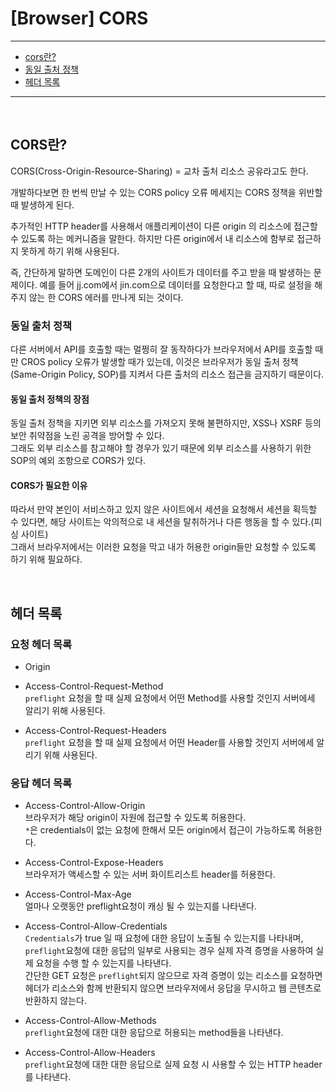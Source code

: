 # [Browser] CORS

<hr/>

- [cors란?](#cors란)
- [동일 출처 정책](#동일-출처-정책)
- [헤더 목록](#헤더-목록)


<hr/>

<br>

## CORS란?

CORS(Cross-Origin-Resource-Sharing) = 교차 출처 리소스 공유라고도 한다. <br>

개발하다보면 한 번씩 만날 수 있는 CORS policy 오류 메세지는 CORS 정책을 위반할 때 발생하게 된다.

추가적인 HTTP header를 사용해서 애플리케이션이 다른 origin 의 리소스에 접근할 수 있도록 하는 메커니즘을 말한다. 하지만 다른 origin에서 내 리소스에 함부로 접근하지 못하게 하기 위해 사용된다.

즉, 간단하게 말하면 도메인이 다른 2개의 사이트가 데이터를 주고 받을 때 발생하는 문제이다. 
예를 들어 jj.com에서 jin.com으로 데이터를 요청한다고 할 때, 
따로 설정을 해주지 않는 한 CORS 에러를 만나게 되는 것이다.

### 동일 출처 정책

다른 서버에서 API를 호출할 때는 멀쩡히 잘 동작하다가 브라우저에서 API를 호출할 때만 CROS policy 오류가 발생할 때가 있는데, 이것은 브라우저가 동일 출처 정책 (Same-Origin Policy, SOP)를 지켜서 다른 출처의 리소스 접근을 금지하기 때문이다.

#### 동일 출처 정책의 장점
동일 출처 정책을 지키면 외부 리소스를 가져오지 못해 불편하지만, XSS나 XSRF 등의 보안 취약점을 노린 공격을 방어할 수 있다. <br>
그래도 외부 리소스를 참고해야 할 경우가 있기 때문에 외부 리소스를 사용하기 위한 SOP의 예외 조항으로 CORS가 있다.

#### CORS가 필요한 이유
따라서 만약 본인이 서비스하고 있지 않은 사이트에서 세션을 요청해서 세션을 획득할 수 있다면, 해당 사이트는 악의적으로 내 세션을 탈취하거나 다른 행동을 할 수 있다.(피싱 사이트) <br>
그래서 브라우저에서는 이러한 요청을 막고 내가 허용한 origin들만 요청할 수 있도록 하기 위해 필요하다.

<br>

## 헤더 목록

### 요청 헤더 목록

- Origin

- Access-Control-Request-Method <br>
`preflight` 요청을 할 때 실제 요청에서 어떤 Method를 사용할 것인지 서버에세 알리기 위해 사용된다.

- Access-Control-Request-Headers <br>
`preflight` 요청을 할 때 실제 요청에서 어떤 Header를 사용할 것인지 서버에세 알리기 위해 사용된다.

### 응답 헤더 목록

- Access-Control-Allow-Origin <br>
브라우저가 해당 origin이 자원에 접근할 수 있도록 허용한다. <br>
`*`은 credentials이 없는 요청에 한해서 모든 origin에서 접근이 가능하도록 허용한다.

- Access-Control-Expose-Headers <br>
브라우저가 액세스할 수 있는 서버 화이트리스트 header를 허용한다.

- Access-Control-Max-Age <br>
얼마나 오랫동안 preflight요청이 캐싱 될 수 있는지를 나타낸다.

- Access-Control-Allow-Credentials <br>
`Credentials`가 true 일 때 요청에 대한 응답이 노출될 수 있는지를 나타내며, `preflight`요청에 대한 응답의 일부로 사용되는 경우 실제 자격 증명을 사용하여 실제 요청을 수행 할 수 있는지를 나타낸다. <br>
간단한 GET 요청은 `preflight`되지 않으므로 자격 증명이 있는 리소스를 요청하면 헤더가 리소스와 함께 반환되지 않으면 브라우저에서 응답을 무시하고 웹 콘텐츠로 반환하지 않는다.

- Access-Control-Allow-Methods <br>
`preflight`요청에 대한 대한 응답으로 허용되는 method들을 나타낸다.

- Access-Control-Allow-Headers <br>
`preflight`요청에 대한 대한 응답으로 실제 요청 시 사용할 수 있는 HTTP header를 나타낸다.
